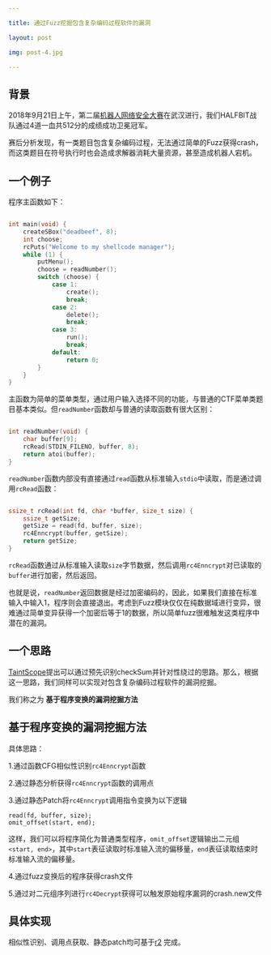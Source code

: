 ```yaml
---

title: 通过Fuzz挖掘包含复杂编码过程软件的漏洞

layout: post

img: post-4.jpg

---
```


## 背景

2018年9月21日上午，第二届[机器人网络安全大赛](http://www.integritytech.com.cn/html/News/News_312_1.html)在武汉进行，我们HALFBIT战队通过4道一血共512分的成绩成功卫冕冠军。  

赛后分析发现，有一类题目包含复杂编码过程，无法通过简单的Fuzz获得crash，而这类题目在符号执行时也会造成求解器消耗大量资源，甚至造成机器人宕机。

## 一个例子

程序主函数如下：


~~~ c

int main(void) {
    createSBox("deadbeef", 8);
    int choose;
    rcPuts("Welcome to my shellcode manager");
    while (1) {
        putMenu();
        choose = readNumber();
        switch (choose) {
            case 1:
                create();
                break;
            case 2:
                delete();
                break;
            case 3:
                run();
                break;
            default:
                return 0;
        }
    }
}
~~~

主函数为简单的菜单类型，通过用户输入选择不同的功能，与普通的CTF菜单类题目基本类似。但`readNumber`函数却与普通的读取函数有很大区别：

~~~ c

int readNumber(void) {
    char buffer[9];
    rcRead(STDIN_FILENO, buffer, 8);
    return atoi(buffer);
}
~~~

`readNumber`函数内部没有直接通过`read`函数从标准输入`stdio`中读取，而是通过调用`rcRead`函数：

~~~ c

ssize_t rcRead(int fd, char *buffer, size_t size) {
    ssize_t getSize;
    getSize = read(fd, buffer, size);
    rc4Enncrypt(buffer, getSize);
    return getSize;
}

~~~

`rcRead`函数通过从标准输入读取`size`字节数据，然后调用`rc4Enncrypt`对已读取的`buffer`进行加密，然后返回。  

也就是说，`readNumber`返回数据是经过加密编码的，因此，如果我们直接在标准输入中输入1，程序则会直接退出。考虑到Fuzz模块仅仅在纯数据域进行变异，很难通过简单变异获得一个加密后等于1的数据，所以简单fuzz很难触发这类程序中潜在的漏洞。

## 一个思路

[TaintScope](faculty.cs.tamu.edu/guofei/paper/TaintScope-Oakland10.pdf)提出可以通过预先识别checkSum并针对性绕过的思路。那么，根据这一思路，我们同样可以实现对包含复杂编码过程软件的漏洞挖掘。  

我们称之为 **基于程序变换的漏洞挖掘方法**


## 基于程序变换的漏洞挖掘方法

具体思路：

1.通过函数CFG相似性识别`rc4Enncrypt`函数

2.通过静态分析获得`rc4Enncrypt`函数的调用点

3.通过静态Patch将`rc4Enncrypt`调用指令变换为以下逻辑

```
read(fd, buffer, size);
omit_offset(start, end);
```

这样，我们可以将程序简化为普通类型程序，`omit_offset`逻辑输出二元组`<start, end>`，其中`start`表征读取时标准输入流的偏移量，`end`表征读取结束时标准输入流的偏移量。

4.通过fuzz变换后的程序获得crash文件

5.通过对二元组序列进行`rc4Decrypt`获得可以触发原始程序漏洞的crash.new文件


## 具体实现

相似性识别、调用点获取、静态patch均可基于[r2](https://radare.org) 完成。
